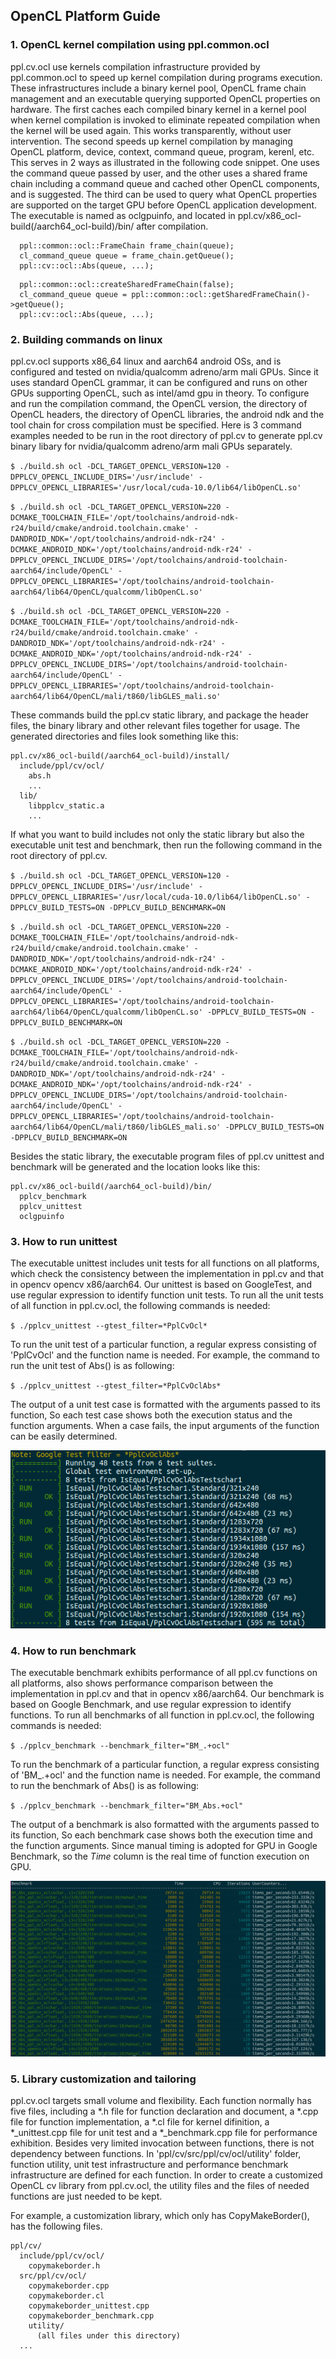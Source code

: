 ## OpenCL Platform Guide

### 1. OpenCL kernel compilation using ppl.common.ocl

ppl.cv.ocl use kernels compilation infrastructure provided by ppl.common.ocl to speed up kernel compilation during programs execution. These infrastructures include a binary kernel pool, OpenCL frame chain management and an executable querying supported OpenCL properties on hardware. The first caches each compiled binary kernel in a kernel pool when kernel compilation is invoked to eliminate repeated compilation when the kernel will be used again. This works transparently, without user intervention. The second speeds up kernel compilation by managing OpenCL platform, device, context, command queue, program, kerenl, etc. This serves in 2 ways as illustrated in the following code snippet. One uses the command queue passed by user, and the other uses a shared frame chain including a command queue and cached other OpenCL components, and is suggested. The third can be used to query what OpenCL properties are supported on the target GPU before OpenCL application development. The executable is named as oclgpuinfo, and located in ppl.cv/x86_ocl-build(/aarch64_ocl-build)/bin/ after compilation.

```
  ppl::common::ocl::FrameChain frame_chain(queue);
  cl_command_queue queue = frame_chain.getQueue();
  ppl::cv::ocl::Abs(queue, ...);

```

```
  ppl::common::ocl::createSharedFrameChain(false);
  cl_command_queue queue = ppl::common::ocl::getSharedFrameChain()->getQueue();
  ppl::cv::ocl::Abs(queue, ...);
```


### 2. Building commands on linux

ppl.cv.ocl supports x86_64 linux and aarch64 android OSs, and is configured and tested on nvidia/qualcomm adreno/arm mali GPUs. Since it uses standard OpenCL grammar, it can be configured and runs on other GPUs supporting OpenCL, such as intel/amd gpu in theory. To configure and run the compilation command, the OpenCL version, the directory of OpenCL headers, the directory of OpenCL libraries, the android ndk and the tool chain for cross compilation must be specified. Here is 3 command examples needed to be run in the root directory of ppl.cv to generate ppl.cv binary libary for nvidia/qualcomm adreno/arm mali GPUs separately.

`$ ./build.sh ocl -DCL_TARGET_OPENCL_VERSION=120 -DPPLCV_OPENCL_INCLUDE_DIRS='/usr/include' -DPPLCV_OPENCL_LIBRARIES='/usr/local/cuda-10.0/lib64/libOpenCL.so'`

`$ ./build.sh ocl -DCL_TARGET_OPENCL_VERSION=220 -DCMAKE_TOOLCHAIN_FILE='/opt/toolchains/android-ndk-r24/build/cmake/android.toolchain.cmake' -DANDROID_NDK='/opt/toolchains/android-ndk-r24' -DCMAKE_ANDROID_NDK='/opt/toolchains/android-ndk-r24' -DPPLCV_OPENCL_INCLUDE_DIRS='/opt/toolchains/android-toolchain-aarch64/include/OpenCL' -DPPLCV_OPENCL_LIBRARIES='/opt/toolchains/android-toolchain-aarch64/lib64/OpenCL/qualcomm/libOpenCL.so'`

`$ ./build.sh ocl -DCL_TARGET_OPENCL_VERSION=220 -DCMAKE_TOOLCHAIN_FILE='/opt/toolchains/android-ndk-r24/build/cmake/android.toolchain.cmake' -DANDROID_NDK='/opt/toolchains/android-ndk-r24' -DCMAKE_ANDROID_NDK='/opt/toolchains/android-ndk-r24' -DPPLCV_OPENCL_INCLUDE_DIRS='/opt/toolchains/android-toolchain-aarch64/include/OpenCL' -DPPLCV_OPENCL_LIBRARIES='/opt/toolchains/android-toolchain-aarch64/lib64/OpenCL/mali/t860/libGLES_mali.so'`

These commands build the ppl.cv static library, and package the header files, the binary library and other relevant files together for usage. The generated directories and files look something like this:

```
ppl.cv/x86_ocl-build(/aarch64_ocl-build)/install/
  include/ppl/cv/ocl/
    abs.h
    ...
  lib/
    libpplcv_static.a
    ...
```

If what you want to build includes not only the static library but also the executable unit test and benchmark, then run the following command in the root directory of ppl.cv.

`$ ./build.sh ocl -DCL_TARGET_OPENCL_VERSION=120 -DPPLCV_OPENCL_INCLUDE_DIRS='/usr/include' -DPPLCV_OPENCL_LIBRARIES='/usr/local/cuda-10.0/lib64/libOpenCL.so' -DPPLCV_BUILD_TESTS=ON -DPPLCV_BUILD_BENCHMARK=ON`

`$ ./build.sh ocl -DCL_TARGET_OPENCL_VERSION=220 -DCMAKE_TOOLCHAIN_FILE='/opt/toolchains/android-ndk-r24/build/cmake/android.toolchain.cmake' -DANDROID_NDK='/opt/toolchains/android-ndk-r24' -DCMAKE_ANDROID_NDK='/opt/toolchains/android-ndk-r24' -DPPLCV_OPENCL_INCLUDE_DIRS='/opt/toolchains/android-toolchain-aarch64/include/OpenCL' -DPPLCV_OPENCL_LIBRARIES='/opt/toolchains/android-toolchain-aarch64/lib64/OpenCL/qualcomm/libOpenCL.so' -DPPLCV_BUILD_TESTS=ON -DPPLCV_BUILD_BENCHMARK=ON`

`$ ./build.sh ocl -DCL_TARGET_OPENCL_VERSION=220 -DCMAKE_TOOLCHAIN_FILE='/opt/toolchains/android-ndk-r24/build/cmake/android.toolchain.cmake' -DANDROID_NDK='/opt/toolchains/android-ndk-r24' -DCMAKE_ANDROID_NDK='/opt/toolchains/android-ndk-r24' -DPPLCV_OPENCL_INCLUDE_DIRS='/opt/toolchains/android-toolchain-aarch64/include/OpenCL' -DPPLCV_OPENCL_LIBRARIES='/opt/toolchains/android-toolchain-aarch64/lib64/OpenCL/mali/t860/libGLES_mali.so' -DPPLCV_BUILD_TESTS=ON -DPPLCV_BUILD_BENCHMARK=ON`

Besides the static library, the executable program files of ppl.cv unittest and benchmark will be generated and the location looks like this:

```
ppl.cv/x86_ocl-build(/aarch64_ocl-build)/bin/
  pplcv_benchmark
  pplcv_unittest
  oclgpuinfo
```


### 3. How to run unittest

The executable unittest includes unit tests for all functions on all platforms, which check the consistency between the implementation in ppl.cv and that in opencv opencv x86/aarch64. Our unittest is based on GoogleTest, and use regular expression to identify function unit tests. To run all the unit tests of all function in ppl.cv.ocl, the following commands is needed:

`$ ./pplcv_unittest --gtest_filter=*PplCvOcl*`

To run the unit test of a particular function, a regular express consisting of 'PplCvOcl' and the function name is needed. For example, the command to run the unit test of Abs() is as following:

`$ ./pplcv_unittest --gtest_filter=*PplCvOclAbs*`

The output of a unit test case is formatted with the arguments passed to its function, So each test case shows both the execution status and the function arguments. When a case fails, the input arguments of the function can be easily determined.

![Output snippet of Abs unittest](./abs_unittest.png)


### 4. How to run benchmark

The executable benchmark exhibits performance of all ppl.cv functions on all platforms, also shows performance comparison between the implementation in ppl.cv and that in opencv x86/aarch64. Our benchmark is based on Google Benchmark, and use regular expression to identify functions. To run all benchmarks of all function in ppl.cv.ocl, the following commands is needed:

`$ ./pplcv_benchmark --benchmark_filter="BM_.+ocl"`

To run the benchmark of a particular function, a regular express consisting of 'BM_.+ocl' and the function name is needed. For example, the command to run the benchmark of Abs() is as following:

`$ ./pplcv_benchmark --benchmark_filter="BM_Abs.+ocl"`

The output of a benchmark is also formatted with the arguments passed to its function, So each benchmark case shows both the execution time and the function arguments. Since manual timing is adopted for GPU in Google Benchmark, so the *Time* column is the real time of function execution on GPU.

![Output snippet of Abs benchmark](./abs_benchmark.png)


### 5. Library customization and tailoring

ppl.cv.ocl targets small volume and flexibility. Each function normally has five files, including a *.h file for function declaration and document, a *.cpp file for function implementation, a *.cl file for kernel difinition, a *_unittest.cpp file for unit test and a *_benchmark.cpp file for performance exhibition. Besides very limited invocation between functions, there is not dependency between functions. In 'ppl/cv/src/ppl/cv/ocl/utility' folder, function utility, unit test infrastructure and performance benchmark infrastructure are defined for each function. In order to create a customized OpenCL cv library from ppl.cv.ocl, the utility files and the files of needed functions are just needed to be kept.

For example, a customization library, which only has CopyMakeBorder(), has the following files.

```
ppl/cv/
  include/ppl/cv/ocl/
    copymakeborder.h
  src/ppl/cv/ocl/
    copymakeborder.cpp
    copymakeborder.cl
    copymakeborder_unittest.cpp
    copymakeborder_benchmark.cpp
    utility/
      (all files under this directory)
  ...

```

